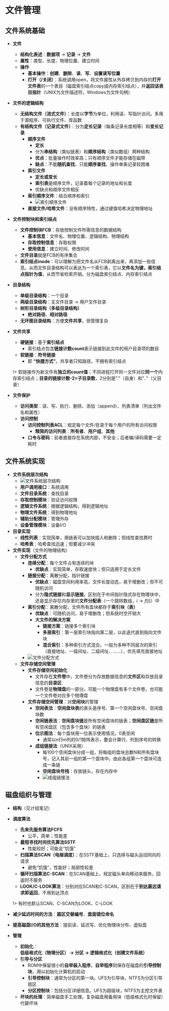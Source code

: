 # 文件管理

## 文件系统基础

- **文件**
    - **结构化表述**：**数据项** → **记录** → **文件**
    - **属性**：类型、长度、物理位置、建立时间
    - **操作**
        - **基本操作**：**创建**、**删除**、**读**、**写**、**设置读写位置**
        - **打开（/关闭）**：系统调用open，将文件属性从外存拷贝到内存的**打开文件表**的一个表目（磁盘索引结点copy成内存索引结点），并**返回该表目指针**（UNIX为文件描述符，Windows为文件句柄）
- **文件的逻辑结构**
    - **无结构文件（流式文件）**：长度以**字节**为单位，利用读、写指针访问。多用于源程序、可执行文件、库函数
    - **有结构文件（记录式文件）**：分为**定长记录**（每条记录长度相等）和**变长记录**
        - **顺序文件**
            - **定长**
            - 分为**串结构**（类似链表）和**顺序结构**（类似数组）两种结构
            - **优点**：批量操作时效率高；只有顺序文件才能存储在磁带
            - **缺点**：不能**随机查找**，只能**顺序查找**，操作单条记录较困难
        - **索引文件**
            - **定长或变长**
            - **索引表**是顺序文件，记录着每个记录的地址和长度
            - 优缺点和顺序文件相反
        - **索引顺序文件**：结合顺序和索引
            - ![索引顺序文件](pics/41.png)
        - **直接文件/哈希文件**：没有顺序特性，通过键值哈希决定物理地址
- **文件控制块和索引结点**
    - **文件控制块FCB**：存放控制文件所需信息的数据结构
        - **基本信息**：文件名、物理位置、逻辑结构、物理结构
        - **存取控制信息**：存取权限
        - **使用信息**：建立时间、修改时间
    - **文件目录**就是FCB的有序集合
    - **索引结点inode**：可以理解为把文件名从FCB剥离出来，再添加一些信息。从而文件目录结构可以表达为一个索引表，它以**文件名为键，索引结点指针为值**，从而节省检索开销。分为磁盘索引结点、内存索引结点
- **目录结构**
    - **单级目录结构**：一个目录
    - **两级目录结构**：主文件目录 → 用户文件目录
    - **树形目录结构（多级目录结构）**
        - **绝对路径**、**相对路径**
    - **无环图目录结构**：方便**文件共享**，但管理复杂
- **文件共享**
    - **硬链接**：基于**索引结点**
        - 索引结点包含**链接计数count**表示链接到此文件的用户目录项的数目
    - **软链接**：**符号链接**
        - 即 **“快捷方式”**。共享者只知路径，不拥有索引结点
    
    !> 软链接作为新文件有**独立的count值**；不同进程打开同一文件对应**同一个**内存索引结点；**目录的链接计数-2=子目录数**，2分别是"."（自身）和".."（父目录）

- **文件保护**
    - **访问类型**：读、写、执行、删除、添加（append）、列表清单（列出文件名和属性）
    - **访问控制**
        - **访问控制列表ACL**：规定每个文件/目录于每个用户的所有访问权限
            - **精简的访问列表**：**所有者**、**用户组**、**其他**
        - **口令与密码**：前者直接存在系统内部，不安全；后者编/译码需要一定耗时

## 文件系统实现

- **文件系统层次结构**
    - ![文件系统层次结构](pics/42.png)
    - **用户调用接口**：系统调用
    - **文件目录系统**：查找目录
    - **存取控制模块**：验证访问权限
    - **逻辑文件系统**：根据逻辑结构，得到逻辑地址
    - **物理文件系统**：得到物理地址
    - **辅助分配模块**：管理外存
    - **设备管理模块**：设备I/O
- **目录实现**
    - **线性列表**：实现简单，用链表可以加快插入和删除；但线性查找费时
    - **哈希表**：哈希查找迅速；但要减少冲突
- **文件实现**（文件的物理结构）
    - **文件分配方式**
        - **连续分配**：每个文件占有连续的块
            - **优缺点**：实现简单，存取速度快；但只适用于定长文件
        - **链接分配**：离散分配，指针链接
            - **优缺点**：磁盘空间利用率高，文件长度动态，易于增删改；但不可随机访问
            - 分为**隐式链接**和**显示链接**。区别在于中间指针隐式存在物理块中，还是显示存在内存里的**文件分配表**（一个跳转数组，$i\rightarrow f[i]$）中
        - **索引分配**：离散分配，文件所有盘块都存于**索引块（表）**
            - **优缺点**：可随机访问，易于增删改；但系统时空开销大
            - **大文件的解决方案**
                - **链接方案**：链接多个索引块
                - **多层索引**：第一层索引块指向第二层，以此迭代直到指向文件块
                - **混合索引**：多种索引方式混合。一般为多种不同层次的索引（直接地址、一级间址、二级间址、……），优先填充直接地址
        - ![文件分配方式](pics/43.png)
    - **文件存储空间管理**
        - **文件存储空间初始化**
            - 文件存在**文件卷**中，文件卷分为存放数据信息的**文件区**和存放目录信息的**目录区**
            - 文件卷是**物理盘**的一部分。可能一个物理盘有多个文件卷，也可能一个文件卷对应多个物理盘
        - **文件存储空间管理**：对**空闲块**的管理
            - **空闲表法**：**空闲盘块表**的表头是序号、第一个空闲盘块号、空闲盘块数
            - **空闲链表法**：**空闲盘块链**是所有空闲盘块的链表；**空闲盘区链**是所有空闲盘区（包含多个盘块）的链表
            - **位示图法**：每个盘块用一位表示使用情况，0表空闲
                - 通常以n行m列的0/1矩阵表示，要会计算行、列到序号的转换
            - **成组链接法**（UNIX采用）
                - 每100个空闲盘块分成一组，将每组的盘块总数N和所有盘块号，记入其前一组的第一个盘块中。由此各组第一个盘块可连成一条链
                - **空闲盘块号栈**：存放链头，存在内存中
                - ![成组链接法](pics/44.png)

## 磁盘组织与管理

- **结构**（见计组笔记）
- **调度算法**
    - **先来先服务算法FCFS**
        - 公平，简单；性能差
    - **最短寻找时间优先算法SSTF**
        - 性能较好；可能会“饥饿”
    - **扫描算法SCAN（电梯调度）**：在SSTF基础上，只选择与磁头运动同向的请求
        - 避免“饥饿”，性能好；局部性较差
    - **循环扫描算法C-SCAN**：在SCAN基础上，规定磁头单向移动来服务，回返时不服务
    - **LOOK/C-LOOK算法**：分别对应SCAN和C-SCAN，区别在于**到达最远请求即返回**，不用到达顶点
    
    !> 有时也默认SCAN、C-SCAN为LOOK、C-LOOK

- **减少延迟时间的方法**：**扇区交替编号**、**盘面错位命名**
- **提高磁盘I/O的其他方法**：提前读、延迟写、优化物理块分布、虚拟盘
- **管理**
    - **初始化**：**低级格式化（物理分区） → 分区 → 逻辑格式化（创建文件系统）**
    - **引导与分区**
        - ROM中保留很小的**自举装入程序**，**自举程序**则保存在磁盘的**引导控制块**，用以初始化计算机的启动
        - **引导控制块**：通常为分区的第一块。UFS为引导块，NTFS为分区引导扇区
        - **分区控制块**：包括分区详细信息。UFS为超级块，NTFS为主控文件表
    - **坏块的处理**：简单磁盘手工处理，复杂磁盘用备用块（低级格式化时保留）代替坏块
